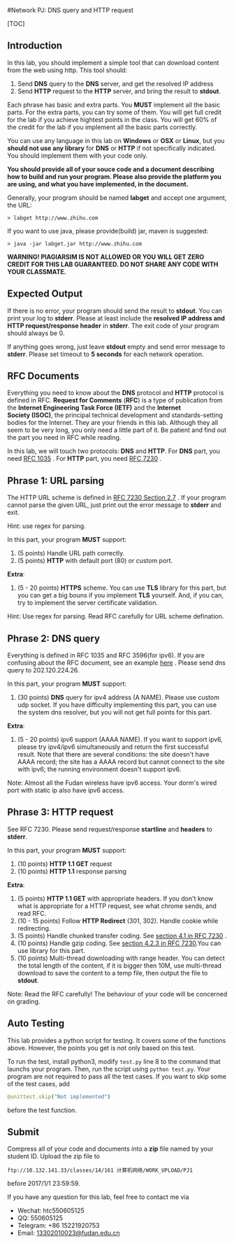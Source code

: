 #Network PJ: DNS query and HTTP request

[TOC]

## Introduction

In this lab, you should implement a simple tool that can download content from the web using http. This tool should:

1. Send __DNS__ query to the __DNS__ server, and get the resolved IP address
2. Send __HTTP__ request to the __HTTP__ server, and bring the result to __stdout__.

Each phrase has basic and extra parts. You **MUST** implement all the basic parts. For the extra parts, you can try some of them. You will get full credit for the lab if you achieve hightest points in the class. You will get 60% of the credit for the lab if you implement all the basic parts correctly.

You can use any language in this lab on __Windows__ or __OSX__ or __Linux__, but you **should not use any library** for __DNS__ or __HTTP__ if not specifically indicated. You should implement them with your code only.

**You should provide all of your souce code and a document describing how to build and run your program. Please also provide the platform you are using, and what you have implemented, in the document.**

Generally, your program should be named **labget** and accept one argument, the URL:

```shell
> labget http://www.zhihu.com
```

If you want to use java, please provide(build) jar, maven is suggested:

```shell
> java -jar labget.jar http://www.zhihu.com
```



**WARNING! PlAGIARSIM IS NOT ALLOWED OR YOU WILL GET ZERO CREDIT FOR THIS LAB GUARANTEED. DO NOT SHARE ANY CODE WITH YOUR CLASSMATE.**



## Expected Output

If there is no error, your program should send the result to __stdout__. You can print your log to __stderr__. Please at least include the __resolved IP address and HTTP request/response header__ in __stderr__. The exit code of your program should always be 0.

If anything goes wrong, just leave __stdout__ empty and send error message to __stderr__. Please set timeout to **5 seconds** for each network operation.



## RFC Documents

Everything you need to know about the __DNS__ protocol and __HTTP__ protocol is defined in RFC. **Request for Comments** (**RFC**) is a type of publication from the __Internet Engineering Task Force (IETF)__ and the __Internet Society (ISOC)__, the principal technical development and standards-setting bodies for the Internet. They are your friends in this lab. Although they all seem to be very long, you only need a little part of it. Be patient and find out the part you need in RFC while reading.

In this lab, we will touch two protocols: __DNS__ and __HTTP__. For __DNS__ part, you need [RFC 1035](https://tools.ietf.org/html/rfc1035) . For __HTTP__ part, you need [RFC 7230](https://tools.ietf.org/html/rfc7230) .



## Phrase 1: URL parsing 

The HTTP URL scheme is defined in [RFC 7230 Section 2.7](https://tools.ietf.org/html/rfc7230#page-16) . If your program cannot parse the given URL, just print out the error message to __stderr__ and exit.

Hint: use regex for parsing.

In this part, your program __MUST__ support:

1. (5 points) Handle URL path correctly.
2. (5 points) __HTTP__ with default port (80) or custom port.

__Extra__:

1. (5 - 20 points) __HTTPS__ scheme. You can use __TLS__ library for this part, but you can get a big bouns if you implement __TLS__ yourself. And, if you can, try to implement the server certificate validation.


Hint: Use regex for parsing. Read RFC carefully for URL scheme defination.


## Phrase 2: DNS query

Everything is defined in RFC 1035 and RFC 3596(for ipv6). If you are confusing about the RFC document, see an example [here](https://github.com/shadowsocks/shadowsocks/blob/master/shadowsocks/asyncdns.py) . Please send dns query to 202.120.224.26.

In this part, your program __MUST__ support:

1. (30 points) __DNS__ query for ipv4 address (A NAME). Please use custom udp socket. If you have difficulty implementing this part, you can use the system dns resolver, but you will not get full points for this part.

__Extra__:

1. (5 - 20 points) ipv6 support (AAAA NAME). If you want to support ipv6, please try ipv4/ipv6 simultaneously and return the first successful result. Note that there are several conditions: the site doesn't have AAAA record; the site has a AAAA record but cannot connect to the site with ipv6; the running environment doesn't support ipv6.


Note: Almost all the Fudan wireless have ipv6 access. Your dorm's wired port with static ip also have ipv6 access.


## Phrase 3: HTTP request

See RFC 7230. Please send request/response __startline__ and __headers__ to __stderr__. 

In this part, your program __MUST__ support:

1. (10 points) __HTTP 1.1 GET__ request
2. (10 points)  __HTTP 1.1__ response parsing

__Extra__:

1. (5 points) __HTTP 1.1 GET__ with appropriate headers. If you don't know what is appropriate for a HTTP request, see what chrome sends, and read RFC.
2. (10 - 15 points) Follow __HTTP Redirect__ (301, 302). Handle cookie while redirecting.
3. (5 points) Handle chunked transfer coding. See [section 4.1 in RFC 7230](https://tools.ietf.org/html/rfc7230#page-36) .
4. (10 points) Handle gzip coding. See [section 4.2.3 in RFC 7230](https://tools.ietf.org/html/rfc7230#page-39).You can use library for this part.
5. (10 points) Multi-thread downloading with range header. You can detect the total length of the content, if it is bigger then 10M, use multi-thread download to save the content to a temp file, then output the file to __stdout__.

Note: Read the RFC carefully! The behaviour of your code will be concerned on grading.



## Auto Testing

This lab provides a python script for testing. It covers some of the functions above. However, the points you get is not only based on this test.

To run the test, install python3, modify ``test.py`` line 8 to the command that launchs your program. Then, run the script using ``python test.py``. Your program are not required to pass all the test cases. If you want to skip some of the test cases, add

```python
@unittest.skip("Not implemented")
```

before the test function.



## Submit

Compress all of your code and documents into a **zip** file named by your student ID. Upload the zip file to

```
ftp://10.132.141.33/classes/14/161 计算机网络/WORK_UPLOAD/PJ1
```

before 2017/1/1 23:59:59.

If you have any question for this lab, feel free to contact me via

* Wechat: htc550605125
* QQ: 550605125
* Telegram: +86 15221920753  
* Email: 13302010023@fudan.edu.cn
